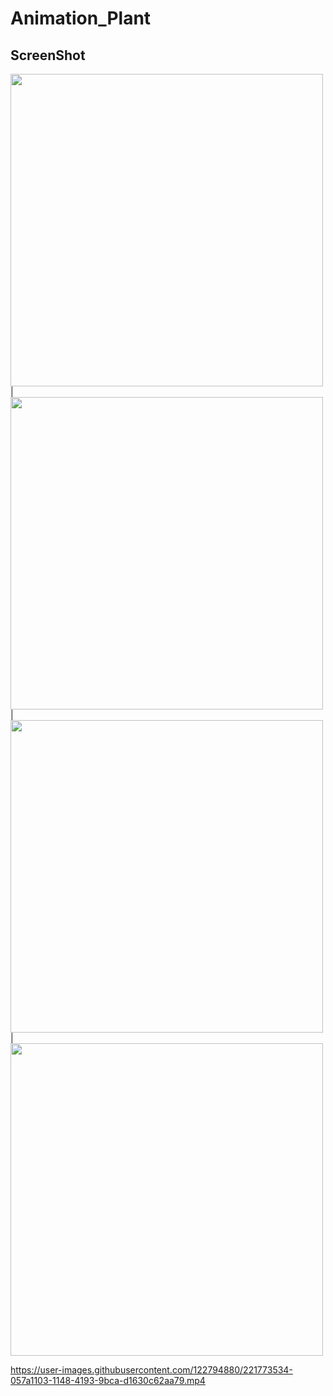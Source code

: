 # Animation_Plant

## ScreenShot

<img src = "https://user-images.githubusercontent.com/122794880/221422153-a3e78042-e28f-4bac-84a0-808ea91df6f9.jpeg" height="500px"/> |
<img src = "https://user-images.githubusercontent.com/122794880/221422160-ba6a180f-d686-40c4-be30-40cdb1e6e843.jpeg" height="500px"/> |
<img src = "https://user-images.githubusercontent.com/122794880/221422169-b872fcd6-7a01-4fd5-991e-be51201a239a.jpeg" height="500px"/> |
<img src = "https://user-images.githubusercontent.com/122794880/221422174-ff008117-5b2b-4a22-b9e9-e4fab781661f.jpeg" height="500px"/> 





https://user-images.githubusercontent.com/122794880/221773534-057a1103-1148-4193-9bca-d1630c62aa79.mp4
